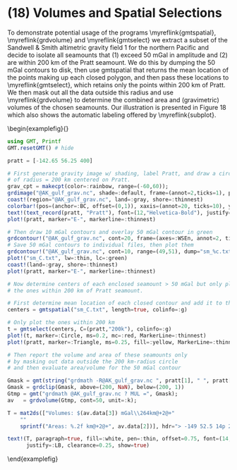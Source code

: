 # (18) Volumes and Spatial Selections

To demonstrate potential usage of the programs \myreflink{gmtspatial}, \myreflink{grdvolume} and
\myreflink{gmtselect} we extract a subset of the Sandwell & Smith altimetric gravity field 1 for
the northern Pacific and decide to isolate all seamounts that (1) exceed 50 mGal in amplitude and
(2) are within 200 km of the Pratt seamount. We do this by dumping the 50 mGal contours to disk,
then use gmtspatial that returns the mean location of the points making up each closed polygon,
and then pass these locations to \myreflink{gmtselect}, which retains only the points within
200 km of Pratt. We then mask out all the data outside this radius and use \myreflink{grdvolume}
to determine the combined area and (gravimetric) volumes of the chosen seamounts. Our illustration
is presented in Figure 18 which also shows the automatic labeling offered by \myreflink{subplot}.


\begin{examplefig}{}
```julia
using GMT, Printf
GMT.resetGMT() # hide

pratt = [-142.65 56.25 400]

# First generate gravity image w/ shading, label Pratt, and draw a circle
# of radius = 200 km centered on Pratt.
grav_cpt = makecpt(color=:rainbow, range=(-60,60));
grdimage("@AK_gulf_grav.nc", shade=:default, frame=(annot=2,ticks=1), proj=:merc, figsize=14, xshift=3.8, yshift=14.9)
coast!(region="@AK_gulf_grav.nc", land=:gray, shore=:thinnest)
colorbar!(pos=(anchor=:BC, offset=(0,1)), xaxis=(annot=20, ticks=10), ylabel="mGal")
text!(text_record(pratt, "Pratt"), font=(12,"Helvetica-Bold"), justify=:LB, offset="8p")
plot!(pratt, marker="E-", markerline=:thinnest)

# Then draw 10 mGal contours and overlay 50 mGal contour in green
grdcontour!("@AK_gulf_grav.nc", cont=20, frame=(axes=:WSEn, annot=2, ticks=1), yshift=-12.3)
# Save 50 mGal contours to individual files, then plot them
grdcontour!("@AK_gulf_grav.nc", cont=10, range=(49,51), dump="sm_%c.txt")
plot!("sm_C.txt", lw=:thin, lc=:green)
coast!(land=:gray, shore=:thinnest)
plot!(pratt, marker="E-", markerline=:thinnest)

# Now determine centers of each enclosed seamount > 50 mGal but only plot
# the ones within 200 km of Pratt seamount.

# First determine mean location of each closed contour and add it to the file centers.txt
centers = gmtspatial("sm_C.txt", length=true, colinfo=:g)

# Only plot the ones within 200 km
t = gmtselect(centers, C=(pratt,"200k"), colinfo=:g)
plot!(t, marker=:Circle, ms=0.2, mc=:red, MarkerLine=:thinnest)
plot!(pratt, marker=:Triangle, ms=0.25, fill=:yellow, MarkerLine=:thinnest)

# Then report the volume and area of these seamounts only
# by masking out data outside the 200 km-radius circle
# and then evaluate area/volume for the 50 mGal contour

Gmask = gmt(string("grdmath -R@AK_gulf_grav.nc ", pratt[1], " ", pratt[2], " SDIST ="))
Gmask = grdclip(Gmask, above=(200, NaN), below=(200, 1))
Gtmp = gmt("grdmath @AK_gulf_grav.nc ? MUL =", Gmask);
av   = grdvolume(Gtmp, cont=50, unit=:k);

T = mat2ds(["Volumes: $(av.data[3]) mGal\\264km@+2@+"
    ""
    sprintf("Areas: %.2f km@+2@+", av.data[2])], hdr="> -149 52.5 14p 2.6i j")

text!(T, paragraph=true, fill=:white, pen=:thin, offset=0.75, font=(14,"Helvetica-Bold"),
      justify=:LB, clearance=0.25, show=true)
```
\end{examplefig}
